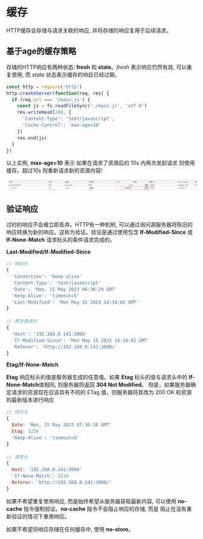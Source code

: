 # 缓存

  HTTP缓存会存储与请求关联的响应, 并将存储的响应复用于后续请求。

## 基于age的缓存策略

  存储的HTTP响应有两种状态: **fresh** 和 **state**。*fresh* 表示响应仍然有效, 可以重复使用, 而 *state* 状态表示缓存的响应已经过期。

```js
const http = require('http')
http.createServer(function(req, res) {
  if (req.url === '/main.js') {
    const js = fs.readFileSync('./main.js', 'utf-8')
    res.writeHead(200, {
      'Content-Type': 'text/javascript',
      'Cache-Control': 'max-age=10'
    })
    res.end(js)
  }
})
```
  以上实例, **max-age=10** 表示 如果在请求了资源后的 10s 内再次发起请求 则使用缓存。超过10s 则重新请求新的资源内容!

![Cache-Control/max-age](../images/cache-control-max-age.png) 

## 验证响应

  过时的响应不会被立即丢弃。HTTP有一种机制, 可以通过询问源服务器将陈旧的响应转换为新的响应。这称为验证。验证是通过使用包含 **If-Modified-Since**
  或 **If-None-Match** 请求标头的条件请求完成的。

**Last-Modified/If-Modified-Since**

```js
// 响应头
{
  'Connection': 'keep-alive'
  'Content-Type': 'text/javascript'
  'Date': 'Mon, 15 May 2023 06:38:29 GMT'
  'Keep-Alive': 'timeout=5'
  'Last-Modified': 'Mon May 15 2023 14:34:02 GMT'
}

// 再次请求时
{
  'Host': '192.168.0.141:3000'
  'If-Modified-Since': 'Mon May 15 2023 14:34:02 GMT'
  'Referer': 'http://192.168.0.141:3000/'
}
```

**Etag/If-None-Match**

  **Etag** 响应标头的值是服务器生成的任意值。如果 **Etag** 标头的值与请求头中的 **If-None-Match**值相同, 则服务器将返回 **304 Not Modified**。
  但是，如果服务器确定请求的资源现在应该具有不同的 ETag 值，则服务器将其改为 200 OK 和资源的最新版本进行响应

```js
// 响应头
{
  Date: 'Mon, 15 May 2023 07:36:38 GMT'
  Etag: 1234
  'Keep-Alive': 'timeout=5'
}

// 请求头
{
  Host: '192.168.0.141:3000'
  'If-None-Match': 1234
  Referer: 'http://192.168.0.141:3000/'
}
```

  如果不希望重复使用响应, 而是始终希望从服务器获取最新内容, 可以使用 **no-cache** 指令强制验证。**no-cache** 指令不会阻止响应的存储, 而是
  阻止在没有重新验证的情况下重用响应。

  如果不希望将响应存储在任何缓存中, 使用 **no-store**。